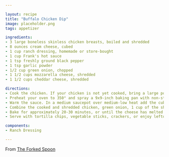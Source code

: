 ```yaml
---

layout: recipe
title: "Buffalo Chicken Dip"
image: placeholder.png
tags: appetizer

ingredients:
- 3 large boneless skinless chicken breasts, boiled and shredded
- 8 ounces cream cheese, cubed
- 1 cup ranch dressing, homemade or store-bought
- 1 cup Frank's hot sauce
- 1 tsp freshly ground black pepper
- 1 tsp garlic powder
- 1/2 cup green onion, chopped
- 1 1/2 cups mozzarella cheese, shredded
- 1 1/2 cups cheddar cheese, shredded

directions:
- Cook the chicken. If your chicken is not yet cooked, bring a large pot of water to a boil over high heat. Add the chicken breasts to the pot and return to a boil. Remove from heat and cover with a tight-fitting lid. Allow your chicken to poach, covered, for approximately 25 minutes. When fully cooked, remove from the pot and allow to rest until cool enough to handle
- Preheat your oven to 350° and spray a 9x9-inch baking pan with non-stick cooking spray
- Warm the sauce. In a medium saucepot over medium-low heat add the cubed cream cheese, ranch dressing, hot sauce, black pepper, and garlic powder. Whisk constantly until the cream cheese has dissolved in the ranch and hot sauce. Remove from heat
- Combine the cooked and shredded chicken, green onion, 1 cup of the shredded mozzarella cheese, and one cup of the shredded cheddar cheese to the sauce pot. Mix well to combine. Transfer to your prepared baking pan and top with remaining mozzarella and cheddar cheese
- Bake for approximately 20-30 minutes, or until the cheese has melted and the sides are starting to bubble. Set oven to BROIL. Allow your buffalo chicken dip to cook for an additional 2-3 minutes, or until top is golden brown. Remove immediately
- Serve with tortilla chips, vegetable sticks, crackers, or enjoy leftovers wrapped in a tortilla with all your favorite greens

components:
- Ranch Dressing

---
```

From [The Forked Spoon](https://theforkedspoon.com/buffalo-chicken-dip-recipe/)
